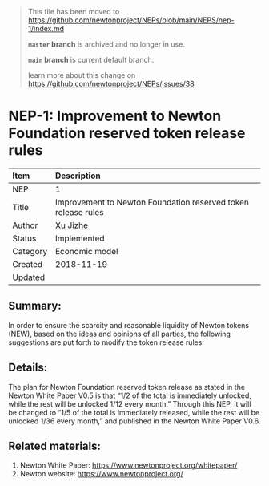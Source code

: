 > This file has been moved to
> https://github.com/newtonproject/NEPs/blob/main/NEPS/nep-1/index.md
> 
> **`master` branch** is archived and no longer in use.
>
> **`main` branch** is current default branch.
>
> learn more about this change on https://github.com/newtonproject/NEPs/issues/38

# NEP-1: Improvement to Newton Foundation reserved token release rules

| Item | Description |
|:-|:-|
| NEP | 1 |
| Title | Improvement to Newton Foundation reserved token release rules |
| Author | [Xu Jizhe](xujizhe@newtonproject.org) |
| Status | Implemented |
| Category | Economic model |
| Created | 2018-11-19 |
| Updated |  |

## Summary:

In order to ensure the scarcity and reasonable liquidity of Newton tokens (NEW), based on the ideas and opinions of all parties, the following suggestions are put forth to modify the token release rules.

## Details:

The plan for Newton Foundation reserved token release as stated in the Newton White Paper V0.5 is that “1/2 of the total is immediately unlocked, while the rest will be unlocked 1/12 every month.” Through this NEP, it will be changed to “1/5 of the total is immediately released, while the rest will be unlocked 1/36 every month,” and published in the Newton White Paper V0.6.

## Related materials:

1. Newton White Paper: https://www.newtonproject.org/whitepaper/
1. Newton website: https://www.newtonproject.org/

